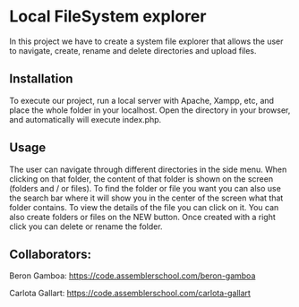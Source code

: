 # Local FileSystem explorer

In this project we have to create a system file explorer that allows the user to navigate, create, rename and delete directories and upload files.

## Installation

To execute our project, run a local server with Apache, Xampp, etc, and place the whole folder in your localhost. Open the directory in your browser, and automatically will execute index.php.


## Usage

The user can navigate through different directories in the side menu. When clicking on that folder, the content of that folder is shown on the screen (folders and / or files).
To find the folder or file you want you can also use the search bar where it will show you in the center of the screen what that folder contains. To view the details of the file you can click on it.
You can also create folders or files on the NEW button. Once created with a right click you can delete or rename the folder.


## Collaborators:
Beron Gamboa: https://code.assemblerschool.com/beron-gamboa

Carlota Gallart: https://code.assemblerschool.com/carlota-gallart